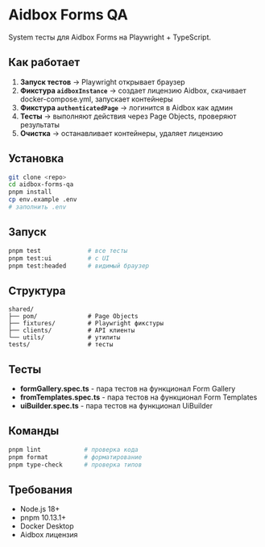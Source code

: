 # Aidbox Forms QA

System тесты для Aidbox Forms на Playwright + TypeScript.

## Как работает

1. **Запуск тестов** → Playwright открывает браузер
2. **Фикстура `aidboxInstance`** → создает лицензию Aidbox, скачивает docker-compose.yml, запускает контейнеры
3. **Фикстура `authenticatedPage`** → логинится в Aidbox как админ
4. **Тесты** → выполняют действия через Page Objects, проверяют результаты
5. **Очистка** → останавливает контейнеры, удаляет лицензию

## Установка

```bash
git clone <repo>
cd aidbox-forms-qa
pnpm install
cp env.example .env
# заполнить .env
```

## Запуск

```bash
pnpm test             # все тесты
pnpm test:ui          # с UI
pnpm test:headed      # видимый браузер
```

## Структура

```
shared/
├── pom/              # Page Objects
├── fixtures/         # Playwright фикстуры
├── clients/          # API клиенты
└── utils/            # утилиты
tests/                # тесты
```

## Тесты

- **formGallery.spec.ts** - пара тестов на функционал Form Gallery
- **fromTemplates.spec.ts** - пара тестов на функционал Form Templates
- **uiBuilder.spec.ts** - пара тестов на функционал UiBuilder

## Команды

```bash
pnpm lint            # проверка кода
pnpm format          # форматирование
pnpm type-check      # проверка типов
```

## Требования

- Node.js 18+
- pnpm 10.13.1+
- Docker Desktop
- Aidbox лицензия

